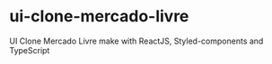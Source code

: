 # ui-clone-mercado-livre
UI Clone Mercado Livre make with ReactJS, Styled-components and TypeScript
